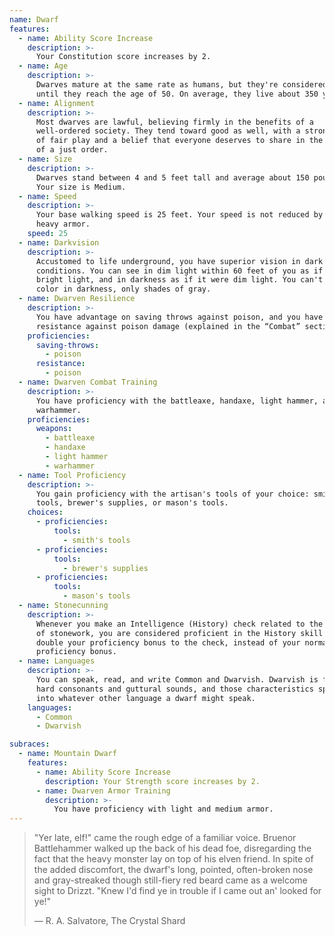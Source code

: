 ```yaml
---
name: Dwarf
features:
  - name: Ability Score Increase
    description: >-
      Your Constitution score increases by 2.
  - name: Age
    description: >-
      Dwarves mature at the same rate as humans, but they're considered young
      until they reach the age of 50. On average, they live about 350 years.
  - name: Alignment
    description: >-
      Most dwarves are lawful, believing firmly in the benefits of a
      well-ordered society. They tend toward good as well, with a strong sense
      of fair play and a belief that everyone deserves to share in the benefits
      of a just order.
  - name: Size
    description: >-
      Dwarves stand between 4 and 5 feet tall and average about 150 pounds.
      Your size is Medium.
  - name: Speed
    description: >-
      Your base walking speed is 25 feet. Your speed is not reduced by wearing
      heavy armor.
    speed: 25
  - name: Darkvision
    description: >-
      Accustomed to life underground, you have superior vision in dark and dim
      conditions. You can see in dim light within 60 feet of you as if it were
      bright light, and in darkness as if it were dim light. You can't discern
      color in darkness, only shades of gray.
  - name: Dwarven Resilience
    description: >-
      You have advantage on saving throws against poison, and you have
      resistance against poison damage (explained in the “Combat” section).
    proficiencies:
      saving-throws:
        - poison
      resistance:
        - poison
  - name: Dwarven Combat Training
    description: >-
      You have proficiency with the battleaxe, handaxe, light hammer, and
      warhammer.
    proficiencies:
      weapons:
        - battleaxe
        - handaxe
        - light hammer
        - warhammer
  - name: Tool Proficiency
    description: >-
      You gain proficiency with the artisan's tools of your choice: smith's
      tools, brewer's supplies, or mason's tools.
    choices:
      - proficiencies:
          tools:
            - smith's tools
      - proficiencies:
          tools:
            - brewer's supplies
      - proficiencies:
          tools:
            - mason's tools
  - name: Stonecunning
    description: >-
      Whenever you make an Intelligence (History) check related to the origin
      of stonework, you are considered proficient in the History skill and add
      double your proficiency bonus to the check, instead of your normal
      proficiency bonus.
  - name: Languages
    description: >-
      You can speak, read, and write Common and Dwarvish. Dwarvish is full of
      hard consonants and guttural sounds, and those characteristics spill over
      into whatever other language a dwarf might speak.
    languages:
      - Common
      - Dwarvish

subraces:
  - name: Mountain Dwarf
    features: 
      - name: Ability Score Increase
        description: Your Strength score increases by 2.
      - name: Dwarven Armor Training
        description: >-
          You have proficiency with light and medium armor.
---
```


> "Yer late, elf!" came the rough edge of a familiar voice. Bruenor
> Battlehammer walked up the back of his dead foe, disregarding the fact that
> the heavy monster lay on top of his elven friend. In spite of the added
> discomfort, the dwarf's long, pointed, often-broken nose and gray-streaked
> though still-fiery red beard came as a welcome sight to Drizzt. "Knew I'd
> find ye in trouble if I came out an' looked for ye!"
>
> — R. A. Salvatore, The Crystal Shard

